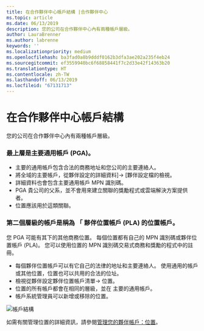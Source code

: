 ```yaml
---
title: 在合作夥伴中心帳戶結構 |合作夥伴中心
ms.topic: article
ms.date: 06/13/2019
description: 您的公司在合作夥伴中心內有兩種帳戶層級。
author: LauraBrenner
ms.author: labrenne
keywords: ''
ms.localizationpriority: medium
ms.openlocfilehash: ba3fad0a8b9dddf0162b3dfa3ae202a235f4eb24
ms.sourcegitcommit: ef3559940bc6f68858441f7c2d33e42f14363b20
ms.translationtype: HT
ms.contentlocale: zh-TW
ms.lasthandoff: 06/13/2019
ms.locfileid: "67131713"
---
```

# <a name="the-account-structure-in-partner-center"></a>在合作夥伴中心帳戶結構

您的公司在合作夥伴中心內有兩種帳戶層級。 

### <a name="the-top-level-is-the-primary-global-account-pga"></a>最上層是主要通用帳戶 (PGA)。

- 主要的通用帳戶包含合法的商務地址和您公司的主要連絡人。 
- 將全域的主要帳戶，從夥伴設定的詳細資料]-> [夥伴設定檔的檢視。
- 詳細資料也會包含主要通用帳戶 MPN 識別碼。 
- PGA 貴公司的父系，並不會用來建立關聯的獎勵程式或雲端解決方案提供者。 
- 位置應該用於這類關聯。

### <a name="the-second-level-account-is-the-location-account-called-partner-location-account-pla"></a>第二個層級的帳戶是稱為 「 夥伴位置帳戶 (PLA) 的位置帳戶。

您 PGA 可能有其下的其他商務位置。 每個位置都有自己的 MPN 識別碼或夥伴位置帳戶 (PLA)。 您可以使用位置的 MPN 識別碼交易式商務和獎勵的程式中的註冊。

- 每個夥伴位置帳戶可以有它自己的法律的地址和主要連絡人。 使用通用的帳戶或其他位置，位置也可以共用的合法的位址。
- 檢視從夥伴設定夥伴位置帳戶清單-> 位置。
- 位置的所有帳戶都會在相同的層級，並在 主要的通用帳戶。
- 帳戶系統管理員可以新增或移除的位置。

![帳戶結構](images/accountstructure.png)

如需有關管理位置的詳細資訊，請參閱[管理您的夥伴帳戶：位置](manage-locations.md)。 




















